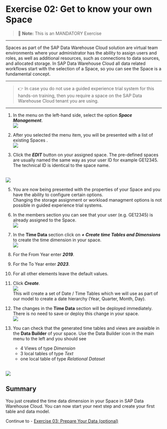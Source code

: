 # Exercise 02: Get to know your own Space

> :memo: **Note:** This is an MANDATORY Exercise

---

Spaces as part of the SAP Data Warehouse Cloud solution are virtual team environments where your administrator has the ability to assign users and roles, as well as additional resources, such as connections to data sources, and allocated storage.  In SAP Data Warehouse Cloud all data related workflows start with the selection of a Space, so you can see the Space is a fundamental concept.

---

> :point_right: In case you do not use a guided experience trial system for this hands-on training, then you require a space on the SAP Data Warehouse Cloud tenant you are using. 

---

1. In the menu on the left-hand side, select the option ***Space Management***.
<br>![](images/00_00_0021.png)

2. After you selected the menu item, you will be presented with a list of existing Spaces .
<br>![](images/00_00_0023.png)

4. Click the ***EDIT*** button on your assigned space. 
The pre-defined spaces are usually named the same way as your user ID for example GE12345. The technical ID is identical to the space name. 

<br>![](images/00_00_0024.png)

5. You are now being presented with the properties of your Space and you have the ability to configure certain options. <br>Changing the storage assignment or workload managment options is not possible in guided experience trial systems. 

6. In the members section you can see that your user (e.g. GE12345) is already assigned to the Space.
<br>![](images/00_00_0026.png)

7. In the **Time Data** section click on ***+ Create time Tables and Dimensions*** to create the time dimension in your space.
<br>![](images/00_00_0028.png)

8. For the From Year enter ***2019***.
9. For the To Year enter ***2023***.
10. For all other elements leave the default values.
11. Click ***Create***.
<br>![](images/00_00_0027.png)
<br>This will create a set of Date / Time Tables which we will use as part of our model to create a date hierarchy
(Year, Quarter, Month, Day).

12. The changes in the **Time Data** section will be deployed immediately. There is no need to save or deploy this change in your space. 
<br>![](images/00_00_0030.png)

13. You can check that the generated time tables and views are avaialble in the **Data Builder** of your space. Use the Data Builder icon in the main menu to the left and you should see 
    - 4 Views of type *Dimension*
    - 3 local tables of type *Text*
    - one local table of type *Relational Dataset*

<br>![](images/00_00_0031.png)

## Summary

You just created the time data dimension in your Space in SAP Data Warehouse Cloud. You can now start your next step and
create your first table and data model.

Continue to - [Exercise 03: Prepare Your Data (optional) ](../ex03/README.md)
